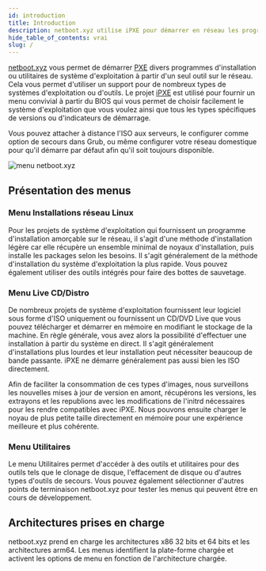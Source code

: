 ```yaml
---
id: introduction
title: Introduction
description: netboot.xyz utilise iPXE pour démarrer en réseau les programmes d'installation et les utilitaires du système d'exploitation à partir d'un menu facile à utiliser."
hide_table_of_contents: vrai
slug: /
---
```


[netboot.xyz](http://netboot.xyz) vous permet de démarrer [PXE](https://en.wikipedia.org/wiki/Preboot_Execution_Environment) divers programmes d'installation ou utilitaires de système d'exploitation à partir d'un seul outil sur le réseau. Cela vous permet d'utiliser un support pour de nombreux types de systèmes d'exploitation ou d'outils. Le projet [iPXE](http://ipxe.org/) est utilisé pour fournir un menu convivial à partir du BIOS qui vous permet de choisir facilement le système d'exploitation que vous voulez ainsi que tous les types spécifiques de versions ou d'indicateurs de démarrage.

Vous pouvez attacher à distance l'ISO aux serveurs, le configurer comme option de secours dans Grub, ou même configurer votre réseau domestique pour qu'il démarre par défaut afin qu'il soit toujours disponible.

![menu netboot.xyz](../static/img/netboot.xyz.gif)

## Présentation des menus

### Menu Installations réseau Linux

Pour les projets de système d'exploitation qui fournissent un programme d'installation amorçable sur le réseau, il s'agit d'une méthode d'installation légère car elle récupère un ensemble minimal de noyaux d'installation, puis installe les packages selon les besoins. Il s'agit généralement de la méthode d'installation du système d'exploitation la plus rapide. Vous pouvez également utiliser des outils intégrés pour faire des bottes de sauvetage.

### Menu Live CD/Distro

De nombreux projets de système d'exploitation fournissent leur logiciel sous forme d'ISO uniquement ou fournissent un CD/DVD Live que vous pouvez télécharger et démarrer en mémoire en modifiant le stockage de la machine. En règle générale, vous avez alors la possibilité d'effectuer une installation à partir du système en direct.  Il s'agit généralement d'installations plus lourdes et leur installation peut nécessiter beaucoup de bande passante. iPXE ne démarre généralement pas aussi bien les ISO directement.

Afin de faciliter la consommation de ces types d'images, nous surveillons les nouvelles mises à jour de version en amont, récupérons les versions, les extrayons et les republions avec les modifications de l'initrd nécessaires pour les rendre compatibles avec iPXE. Nous pouvons ensuite charger le noyau de plus petite taille directement en mémoire pour une expérience meilleure et plus cohérente.

### Menu Utilitaires

Le menu Utilitaires permet d'accéder à des outils et utilitaires pour des outils tels que le clonage de disque, l'effacement de disque ou d'autres types d'outils de secours. Vous pouvez également sélectionner d'autres points de terminaison netboot.xyz pour tester les menus qui peuvent être en cours de développement.

## Architectures prises en charge

netboot.xyz prend en charge les architectures x86 32 bits et 64 bits et les architectures arm64. Les menus identifient la plate-forme chargée et activent les options de menu en fonction de l'architecture chargée.
